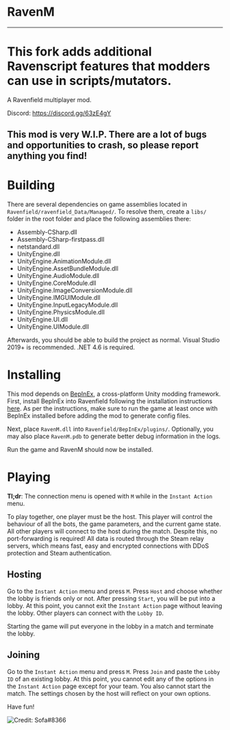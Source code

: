 # RavenM

--------------------------------------------------------------------------------
# This fork adds additional Ravenscript features that modders can use in scripts/mutators.



A Ravenfield multiplayer mod.

Discord: https://discord.gg/63zE4gY

## This mod is very <b>W.I.P.</b> There are a lot of bugs and opportunities to crash, so please report anything you find!

# Building
There are several dependencies on game assemblies located in `Ravenfield/ravenfield_Data/Managed/`. To resolve them, create a `libs/` folder in the root folder and place the following assemblies there:
- Assembly-CSharp.dll
- Assembly-CSharp-firstpass.dll
- netstandard.dll
- UnityEngine.dll
- UnityEngine.AnimationModule.dll
- UnityEngine.AssetBundleModule.dll
- UnityEngine.AudioModule.dll
- UnityEngine.CoreModule.dll
- UnityEngine.ImageConversionModule.dll
- UnityEngine.IMGUIModule.dll
- UnityEngine.InputLegacyModule.dll
- UnityEngine.PhysicsModule.dll
- UnityEngine.UI.dll
- UnityEngine.UIModule.dll

Afterwards, you should be able to build the project as normal. Visual Studio 2019+ is recommended. .NET 4.6 is required.

# Installing

This mod depends on [BepInEx](https://github.com/BepInEx/BepInEx), a cross-platform Unity modding framework. First, install BepInEx into Ravenfield following the installation instructions [here](https://docs.bepinex.dev/articles/user_guide/installation/index.html). As per the instructions, make sure to run the game at least once with BepInEx installed before adding the mod to generate config files.

Next, place `RavenM.dll` into `Ravenfield/BepInEx/plugins/`. Optionally, you may also place `RavenM.pdb` to generate better debug information in the logs.

Run the game and RavenM should now be installed.

# Playing
<b>Tl;dr</b>: The connection menu is opened with `M` while in the `Instant Action` menu.

To play together, one player must be the host. This player will control the behaviour of all the bots, the game parameters, and the current game state. All other players will connect to the host during the match. Despite this, no port-forwarding is required! All data is routed through the Steam relay servers, which means fast, easy and encrypted connections with DDoS protection and Steam authentication.

## Hosting
Go to the `Instant Action` menu and press `M`. Press `Host` and choose whether the lobby is friends only or not. After pressing `Start`, you will be put into a lobby. At this point, you cannot exit the `Instant Action` page without leaving the lobby. Other players can connect with the `Lobby ID`.

Starting the game will put everyone in the lobby in a match and terminate the lobby.

## Joining
Go to the `Instant Action` menu and press `M`. Press `Join` and paste the `Lobby ID` of an existing lobby. At this point, you cannot edit any of the options in the `Instant Action` page except for your team. You also cannot start the match. The settings chosen by the host will reflect on your own options.

Have fun!

![Credit: Sofa#8366](https://steamuserimages-a.akamaihd.net/ugc/1917988387306327667/C90622D8C9B8B654E187AA5038A84759DFF050D9/)
